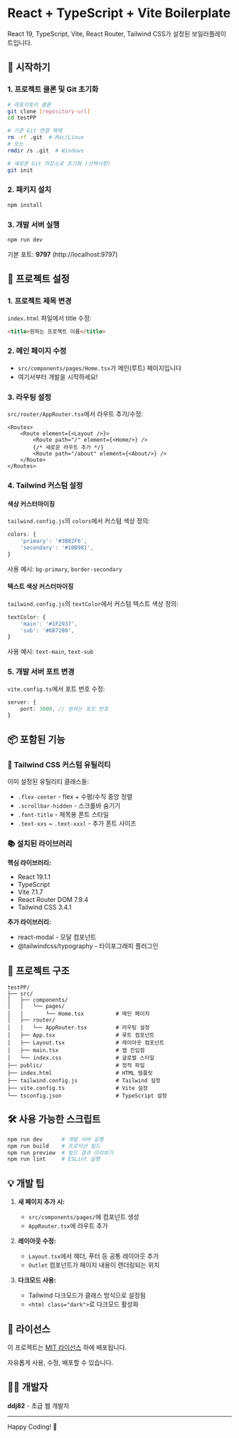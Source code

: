 # React + TypeScript + Vite Boilerplate

React 19, TypeScript, Vite, React Router, Tailwind CSS가 설정된 보일러플레이트입니다.

## 🚀 시작하기

### 1. 프로젝트 클론 및 Git 초기화

```bash
# 레포지토리 클론
git clone [repository-url]
cd testPP

# 기존 Git 연결 해제
rm -rf .git  # Mac/Linux
# 또는
rmdir /s .git  # Windows

# 새로운 Git 저장소로 초기화 (선택사항)
git init
```

### 2. 패키지 설치

```bash
npm install
```

### 3. 개발 서버 실행

```bash
npm run dev
```

기본 포트: **9797** (http://localhost:9797)

## 📝 프로젝트 설정

### 1. 프로젝트 제목 변경
`index.html` 파일에서 title 수정:
```html
<title>원하는 프로젝트 이름</title>
```

### 2. 메인 페이지 수정
- `src/components/pages/Home.tsx`가 메인(루트) 페이지입니다
- 여기서부터 개발을 시작하세요!

### 3. 라우팅 설정
`src/router/AppRouter.tsx`에서 라우트 추가/수정:
```tsx
<Routes>
    <Route element={<Layout />}>
        <Route path="/" element={<Home/>} />
        {/* 새로운 라우트 추가 */}
        <Route path="/about" element={<About/>} />
    </Route>
</Routes>
```

### 4. Tailwind 커스텀 설정

#### 색상 커스터마이징
`tailwind.config.js`의 `colors`에서 커스텀 색상 정의:
```js
colors: {
    'primary': '#3B82F6',
    'secondary': '#10B981',
}
```
사용 예시: `bg-primary`, `border-secondary`

#### 텍스트 색상 커스터마이징
`tailwind.config.js`의 `textColor`에서 커스텀 텍스트 색상 정의:
```js
textColor: {
    'main': '#1F2937',
    'sub': '#6B7280',
}
```
사용 예시: `text-main`, `text-sub`

### 5. 개발 서버 포트 변경
`vite.config.ts`에서 포트 번호 수정:
```ts
server: {
    port: 3000, // 원하는 포트 번호
}
```

## 📦 포함된 기능

### 🎨 Tailwind CSS 커스텀 유틸리티
이미 설정된 유틸리티 클래스들:

- `.flex-center` - flex + 수평/수직 중앙 정렬
- `.scrollbar-hidden` - 스크롤바 숨기기
- `.font-title` - 제목용 폰트 스타일
- `.text-xxs` ~ `.text-xxxl` - 추가 폰트 사이즈

### 📚 설치된 라이브러리

**핵심 라이브러리:**
- React 19.1.1
- TypeScript
- Vite 7.1.7
- React Router DOM 7.9.4
- Tailwind CSS 3.4.1

**추가 라이브러리:**
- react-modal - 모달 컴포넌트
- @tailwindcss/typography - 타이포그래피 플러그인

## 📁 프로젝트 구조

```
testPP/
├── src/
│   ├── components/
│   │   └── pages/
│   │       └── Home.tsx          # 메인 페이지
│   ├── router/
│   │   └── AppRouter.tsx         # 라우팅 설정
│   ├── App.tsx                   # 루트 컴포넌트
│   ├── Layout.tsx                # 레이아웃 컴포넌트
│   ├── main.tsx                  # 앱 진입점
│   └── index.css                 # 글로벌 스타일
├── public/                       # 정적 파일
├── index.html                    # HTML 템플릿
├── tailwind.config.js            # Tailwind 설정
├── vite.config.ts                # Vite 설정
└── tsconfig.json                 # TypeScript 설정
```

## 🛠️ 사용 가능한 스크립트

```bash
npm run dev      # 개발 서버 실행
npm run build    # 프로덕션 빌드
npm run preview  # 빌드 결과 미리보기
npm run lint     # ESLint 실행
```

## 💡 개발 팁

1. **새 페이지 추가 시:**
   - `src/components/pages/`에 컴포넌트 생성
   - `AppRouter.tsx`에 라우트 추가

2. **레이아웃 수정:**
   - `Layout.tsx`에서 헤더, 푸터 등 공통 레이아웃 추가
   - `Outlet` 컴포넌트가 페이지 내용이 렌더링되는 위치

3. **다크모드 사용:**
   - Tailwind 다크모드가 클래스 방식으로 설정됨
   - `<html class="dark">`로 다크모드 활성화

## 📝 라이선스

이 프로젝트는 [MIT 라이선스](LICENSE) 하에 배포됩니다.

자유롭게 사용, 수정, 배포할 수 있습니다.

## 👨‍💻 개발자

**ddj82** - 초급 웹 개발자

---

Happy Coding! 🎉
